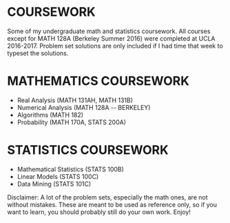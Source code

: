 # COURSEWORK
Some of my undergraduate math and statistics coursework. All courses except for MATH 128A (Berkeley Summer 2016) were completed at UCLA 2016-2017. Problem set solutions are only included if I had time that week to typeset the solutions.

# MATHEMATICS COURSEWORK
* Real Analysis (MATH 131AH, MATH 131B)
* Numerical Analysis (MATH 128A -- BERKELEY)
* Algorithms (MATH 182)
* Probability (MATH 170A, STATS 200A)

# STATISTICS COURSEWORK
* Mathematical Statistics (STATS 100B)
* Linear Models (STATS 100C)
* Data Mining (STATS 101C)

Disclaimer: A lot of the problem sets, especially the math ones, are not without mistakes. These are meant to be used as reference only, so if you want to learn, you should probably still do your own work. Enjoy!


